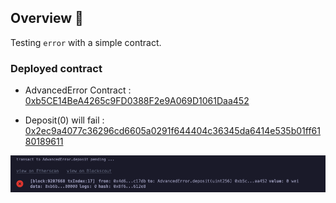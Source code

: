 ## Overview 📝

Testing `error` with a simple contract.

### Deployed contract

- AdvancedError Contract : [0xb5CE14BeA4265c9FD0388F2e9A069D1061Daa452](https://sepolia.etherscan.io/address/0xb5ce14bea4265c9fd0388f2e9a069d1061daa452)

- Deposit(0) will fail : [0x2ec9a4077c36296cd6605a0291f644404c36345da6414e535b01ff6180189611](https://sepolia.etherscan.io/tx/0x2ec9a4077c36296cd6605a0291f644404c36345da6414e535b01ff6180189611)

![Deposit Fail](./img/DepositFail.png)
